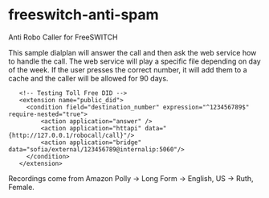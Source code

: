 # freeswitch-anti-spam
Anti Robo Caller for FreeSWITCH

This sample dialplan will answer the call and then ask the web service how to handle the call.  The web service will play a specific file depending on day of the week.  If the user presses the correct number, it will add them to a cache and the caller will be allowed for 90 days.  

```
   <!-- Testing Toll Free DID -->
   <extension name="public_did">
     <condition field="destination_number" expression="^123456789$" require-nested="true">
         <action application="answer" />
         <action application="httapi" data="{http://127.0.0.1/robocall/call}"/>
         <action application="bridge" data="sofia/external/123456789@internalip:5060"/>
     </condition>
   </extension>
```

Recordings come from Amazon Polly -> Long Form -> English, US -> Ruth, Female.
